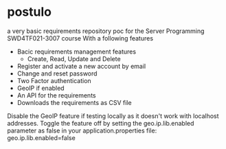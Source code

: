 # postulo
a very basic requirements repository poc for the Server Programming SWD4TF021-3007 course
With a following features

- Bacic requirements management features
  - Create, Read, Update and Delete
- Register and activate a new account by email
- Change and reset password
- Two Factor authentication
- GeoIP if enabled
- An API for the requirements
- Downloads the requirements as CSV file

Disable the GeoIP feature if testing locally as it doesn't work with localhost addresses.
Toggle the feature off by setting the geo.ip.lib.enabled parameter as false in your application.properties file:
geo.ip.lib.enabled=false
